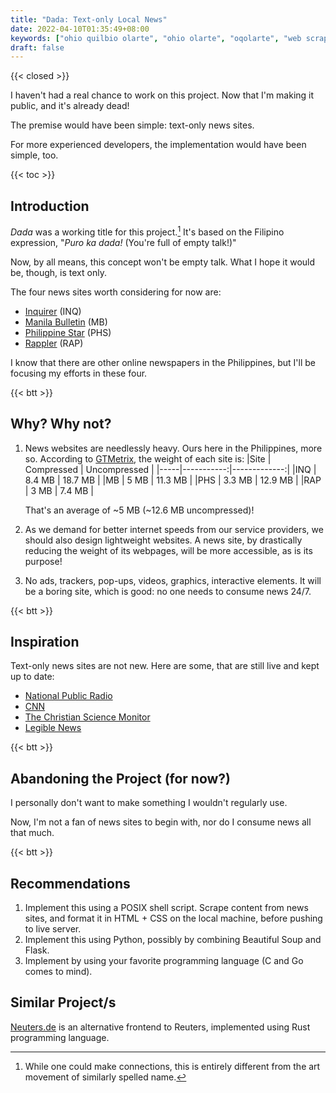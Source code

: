 ```yaml
---
title: "Dada: Text-only Local News"
date: 2022-04-10T01:35:49+08:00
keywords: ["ohio quilbio olarte", "ohio olarte", "oqolarte", "web scraping news", "python web scraping news"]
draft: false
---
```

{{< closed >}}

I haven't had a real chance to work on this project.
Now that I'm making it public,
and it's already dead!

The premise would have been simple:
text-only news sites.

For more experienced developers,
the implementation would have been simple, too.

{{< toc >}}

## Introduction

*Dada* was a working title for this project.[^dada]
It's based on the Filipino expression,
"*Puro ka dada!* (You're full of empty talk!)"

[^dada]: While one could make connections,
this is entirely different from the art movement of similarly spelled name.

Now, by all means, this concept won't be empty talk.
What I hope it would be, though, is text only.

The four news sites worth considering for now are:
- [Inquirer](https://www.inquirer.net) (INQ)
- [Manila Bulletin](https://mb.com.ph) (MB)
- [Philippine Star](https://www.philstar.com) (PHS)
- [Rappler](https://www.rappler.com) (RAP)

I know that there are other online newspapers in the Philippines,
but I'll be focusing my efforts in these four.

{{< btt >}}

## Why? Why not?

1. News websites are needlessly heavy.
Ours here in the Philippines, more so.
According to [GTMetrix](https://gtmetrix.com), the weight of each site is:
   |Site | Compressed | Uncompressed |
   |-----|-----------:|-------------:|
   |INQ  | 8.4 MB     | 18.7 MB      |
   |MB   | 5 MB       | 11.3 MB      |
   |PHS  | 3.3 MB     | 12.9 MB      |
   |RAP  | 3 MB       | 7.4 MB       |

   That's an average of ~5 MB (~12.6 MB uncompressed)!
1. As we demand for better internet speeds from our service providers,
we should also design lightweight websites.
A news site, by drastically reducing the weight of its webpages,
will be more accessible, as is its purpose!
1. No ads, trackers, pop-ups, videos, graphics, interactive elements.
It will be a boring site, which is good:
no one needs to consume news 24/7.

{{< btt >}}
## Inspiration

Text-only news sites are not new.
Here are some, that are still live and kept up to date:
- [National Public Radio](https://text.npr.org/)
- [CNN](https://lite.cnn.com/en)
- [The Christian Science Monitor](https://www.csmonitor.com/layout/set/text/textedition)
- [Legible News](https://legiblenews.com/)

{{< btt >}}
## Abandoning the Project (for now?)

I personally don't want to make something I wouldn't regularly use.

Now, I'm not a fan of news sites to begin with,
nor do I consume news all that much.

{{< btt >}}
## Recommendations

1. Implement this using a POSIX shell script.
Scrape content from news sites,
and format it in HTML + CSS on the local machine,
before pushing to live server.
1. Implement this using Python,
possibly by combining Beautiful Soup and Flask.
1. Implement by using your favorite programming language
(C and Go comes to mind).

## Similar Project/s

[Neuters.de](https://neuters.de) is an alternative frontend to Reuters,
implemented using Rust programming language.
